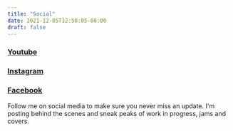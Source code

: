 ```yaml
---
title: "Social"
date: 2021-12-05T12:58:05-08:00
draft: false
---
```

### [Youtube](https://www.youtube.com/channel/UCFRu6VRcgELYWdV10ORnmFQ)
### [Instagram](https://www.instagram.com/hark.fun/)
### [Facebook](https://www.facebook.com/hark.fun)

Follow me on social media to make sure you never miss an update. I'm posting behind the scenes and sneak peaks of work in progress, jams and covers.